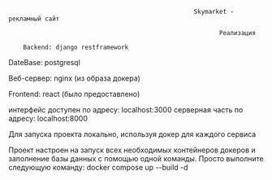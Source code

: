                                                        Skymarket - рекламный сайт

                                                              Реализация

        Backend: django restframework

DateBase: postgresql

Веб-сервер: nginx (из образа докера)

Frontend: react (было предоставлено)

интерфейс доступен по адресу: localhost:3000 серверная часть по адресу: localhost:8000

Для запуска проекта локально, используя докер для каждого сервиса

Проект настроен на запуск всех необходимых контейнеров докеров и заполнение базы данных с помощью одной команды. Просто выполните следующую команду: docker compose up --build -d

